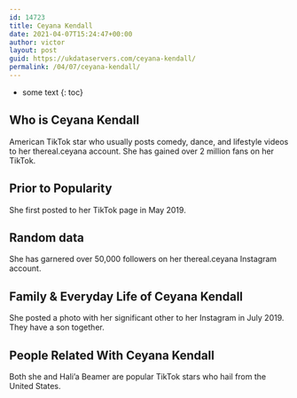 ```yaml
---
id: 14723
title: Ceyana Kendall
date: 2021-04-07T15:24:47+00:00
author: victor
layout: post
guid: https://ukdataservers.com/ceyana-kendall/
permalink: /04/07/ceyana-kendall/
---
```


* some text
{: toc}


## Who is Ceyana Kendall



American TikTok star who usually posts comedy, dance, and lifestyle videos to her thereal.ceyana account. She has gained over 2 million fans on her TikTok.

                
                
                
## Prior to Popularity



She first posted to her TikTok page in May 2019. 

                
                
                
## Random data



She has garnered over 50,000 followers on her thereal.ceyana Instagram account. 

                
                
                
## Family & Everyday Life of Ceyana Kendall



She posted a photo with her significant other to her Instagram in July 2019. They have a son together.

                
                
                
## People Related With Ceyana Kendall



Both she and Hali&#8217;a Beamer are popular TikTok stars who hail from the United States. 

                
              
            
          
          
          